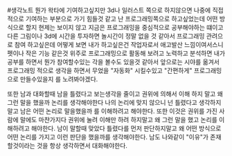 #생각노트 
뭔가 왁타에 기여하고싶지만 3d나 일러스트 쪽으로 하지않으면 나중에 직접적으로 기여하는 부분으로 가기 힘들것 같고 난 프로그래밍쪽으로 하고싶었는데 어떤 방식으로 할지 현제는 보이지 않고 지금은 프로그래밍을 중심적으로 공부해야하는 떄이고 다른 그림이나 3d에 시간을 투자하면 놀시간이 정말 없을 것 같아서 프로그래밍 관려으로 참여 하고싶은데 어떻게 보면 내가 하고싶은건 작업자로서 애고발산 느낌이여서스니펫이나 작은 기능 같은것 위주로 프로그래밍으로 활동해 보려고 노력하고 분석하면 내가 공부를 하면서 뭔가 참여할수있는 각을 볼수도 있을것 같아서 앞으로는 시야를 옮겨서 프로그래밍 적으로 생각을 하면서 무었을 "자동화" 시킬수있고 "간편하게" 프로그래밍으로 만들수있을지 를 노려봐야겠다.

또한 남과 대화할때 남을 틀렸다고 보는생각을 줄이고 권위에 의해서 이해 하지 말고
왜 그런 말을 했을까 논리를 생각해야한다 나의 논리에 맞지 않으니 넌 틀렸다고 생각하지말고 남은 어떤 논리로 말을했을까 를 이해하려고 해야한다. 또한 이것은 권위를 가진 사람에 말에도 마챤가지다 권위에 눌려 이해만 하려 하지말고 왜 그런 말을 했고 논리를 이해하려고 해야한다.
남이 말할때 맞았다 틀렸다를 먼저 판단하지말고 왜 어떤 방식으로 어떤 논리를 가지고 이런 판단을 했을까를 생각해야한다. 남도 나와같이 "이유"가 존재할것이라는 것을 항상 생각하면서 대화해야한다.

